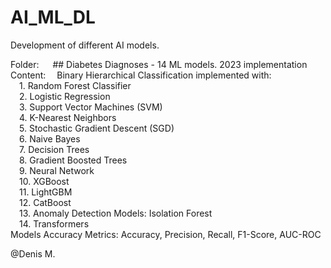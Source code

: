 # AI_ML_DL

Development of different AI models.<br>

Folder:&nbsp;     &emsp;## Diabetes Diagnoses - 14 ML models. 2023 implementation<br>
Content:    &emsp;Binary Hierarchical Classification implemented with:<br>
&emsp;1. Random Forest Classifier<br>
&emsp;2. Logistic Regression<br>
&emsp;3. Support Vector Machines (SVM)<br>
&emsp;4. K-Nearest Neighbors<br>
&emsp;5. Stochastic Gradient Descent (SGD)<br>
&emsp;6. Naive Bayes<br>
&emsp;7. Decision Trees<br>
&emsp;8. Gradient Boosted Trees<br>
&emsp;9. Neural Network<br>
&emsp;10. XGBoost<br>
&emsp;11. LightGBM<br>
&emsp;12. CatBoost<br>
&emsp;13. Anomaly Detection Models: Isolation Forest<br>
&emsp;14. Transformers<br>
Models Accuracy Metrics: Accuracy, Precision, Recall, F1-Score, AUC-ROC<br>

@Denis M.

